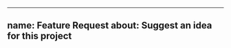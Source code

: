 ______________________________________________________________________

## name: Feature Request about: Suggest an idea for this project

<!--- Is your feature request related to a problem? What are you trying to achieve? --->

<!--- Describe the solution you'd like. --->

<!--- If possible, describe alternatives you've considered. Why are they insufficent? --->
